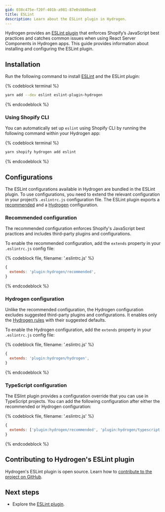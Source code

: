 ```yaml
---
gid: 038c475e-f20f-401b-a981-87e0sbb8bec0
title: ESLint
description: Learn about the ESLint plugin in Hydrogen.
---
```


Hydrogen provides an [ESLint plugin](https://github.com/Shopify/hydrogen/tree/main/packages/eslint-plugin) that enforces Shopify’s JavaScript best practices and catches common issues when using React Server Components in Hydrogen apps. This guide provides information about installing and configuring the ESLint plugin.

## Installation

Run the following command to install [ESLint](https://eslint.org/) and the ESLint plugin:

{% codeblock terminal %}

```bash
yarn add --dev eslint eslint-plugin-hydrogen
```

{% endcodeblock %}

### Using Shopify CLI

You can automatically set up `eslint` using Shopify CLI by running the following command within your Hydrogen app:

{% codeblock terminal %}

```bash
yarn shopify hydrogen add eslint
```

{% endcodeblock %}

## Configurations

The ESLint configurations available in Hydrogen are bundled in the ESLint plugin. To use configurations, you need to extend the relevant configuration in your project’s `.eslintrc.js` configuration file. The ESLint plugin exports a [recommended](#recommended-configuration) and a [Hydrogen](#hydrogen-configuration) configuration.

### Recommended configuration

The recommended configuration enforces Shopify's JavaScript best practices and includes third-party plugins and configurations.

To enable the recommended configuration, add the `extends` property in your `.eslintrc.js` config file:

{% codeblock file, filename: '.eslintrc.js' %}

```js
{
  extends: 'plugin:hydrogen/recommended',
}
```

{% endcodeblock %}

### Hydrogen configuration

Unlike the recommended configuration, the Hydrogen configuration excludes suggested third-party plugins and configurations. It enables only the [Hydrogen rules](https://github.com/Shopify/hydrogen/tree/main/packages/eslint-plugin/src/rules) with their suggested defaults.

To enable the Hydrogen configuration, add the `extends` property in your `.eslintrc.js` config file:

{% codeblock file, filename: '.eslintrc.js' %}

```js
{
  extends: 'plugin:hydrogen/hydrogen',
}
```

{% endcodeblock %}

### TypeScript configuration

The ESlint plugin provides a configuration override that you can use in TypeScript projects. You can add the following configuration after either the recommended or Hydrogen configuration:

{% codeblock file, filename: '.eslintrc.js' %}

```js
{
  extends: ['plugin:hydrogen/recommended', 'plugin:hydrogen/typescript'],
}
```

{% endcodeblock %}

## Contributing to Hydrogen's ESLint plugin

Hydrogen's ESLint plugin is open source. Learn how to [contribute to the project on GitHub](https://github.com/Shopify/hydrogen/blob/main/packages/eslint-plugin/.github/CONTRIBUTING.md).

## Next steps

- Explore the [ESLint plugin](https://github.com/Shopify/hydrogen/tree/main/packages/eslint-plugin).

